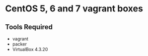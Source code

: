 CentOS 5, 6 and 7 vagrant boxes
===============================

Tools Required
--------------

- vagrant
- packer
- VirtualBox 4.3.20
